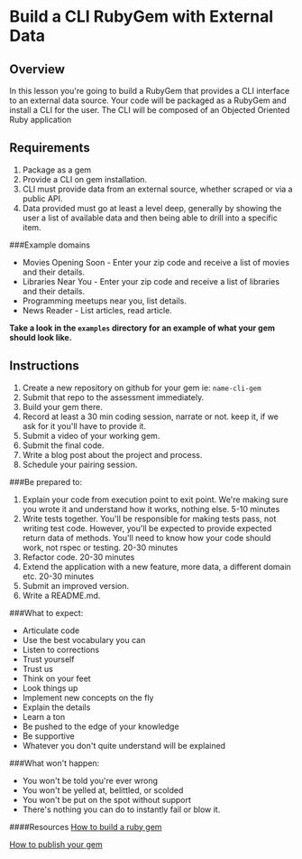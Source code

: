 # Build a CLI RubyGem with External Data

## Overview

In this lesson you're going to build a RubyGem that provides a CLI interface to an external data source. Your code will be packaged as a RubyGem and install a CLI for the user. The CLI will be composed of an Objected Oriented Ruby application

## Requirements

1. Package as a gem
2. Provide a CLI on gem installation.
3. CLI must provide data from an external source, whether scraped or via a public API.
4. Data provided must go at least a level deep, generally by showing the user a list of available data and then being able to drill into a specific item.


###Example domains
- Movies Opening Soon - Enter your zip code and receive a list of movies and their details.
- Libraries Near You -  Enter your zip code and receive a list of libraries and their details.
- Programming meetups near you, list details.
- News Reader - List articles, read article.

**Take a look in the `examples` directory for an example of what your gem should look like.**


## Instructions

1. Create a new repository on github for your gem
ie: `name-cli-gem`
2. Submit that repo to the assessment immediately.
3. Build your gem there.
4. Record at least a 30 min coding session, narrate or not. keep it, if we ask for it you'll have to provide it.
5. Submit a video of your working gem.
6. Submit the final code.
7. Write a blog post about the project and process.
7. Schedule your pairing session.

###Be prepared to:
1. Explain your code from execution point to exit point. We're making sure you wrote it and understand how it works, nothing else. 5-10 minutes
2. Write tests together. You'll be responsible for making tests pass, not writing test code. However, you'll be expected to provide expected return data of methods. You'll need to know how your code should work, not rspec or testing. 20-30 minutes
3. Refactor code. 20-30 minutes
4. Extend the application with a new feature, more data, a different domain etc. 20-30 minutes
5. Submit an improved version.
6. Write a README.md.

###What to expect:

- Articulate code
- Use the best vocabulary you can
- Listen to corrections
- Trust yourself
- Trust us
- Think on your feet
- Look things up
- Implement new concepts on the fly
- Explain the details
- Learn a ton
- Be pushed to the edge of your knowledge
- Be supportive
- Whatever you don't quite understand will be explained

###What won't happen:
- You won't be told you're ever wrong
- You won't be yelled at, belittled, or scolded
- You won't be put on the spot without support
- There's nothing you can do to instantly fail or blow it.


####Resources
[How to build a ruby gem](http://guides.rubygems.org/make-your-own-gem/)

[How to publish your gem](http://guides.rubygems.org/publishing/)
